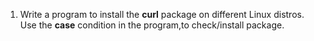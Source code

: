 1. Write a program to install the **curl** package on different Linux distros. Use the **case** condition in the program,to check/install package. 
